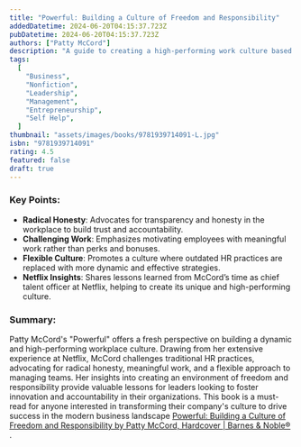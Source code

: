 ```yaml
---
title: "Powerful: Building a Culture of Freedom and Responsibility"
addedDatetime: 2024-06-20T04:15:37.723Z
pubDatetime: 2024-06-20T04:15:37.723Z
authors: ["Patty McCord"]
description: "A guide to creating a high-performing work culture based on freedom and responsibility, drawing from McCord's experience at Netflix."
tags:
  [
    "Business",
    "Nonfiction",
    "Leadership",
    "Management",
    "Entrepreneurship",
    "Self Help",
  ]
thumbnail: "assets/images/books/9781939714091-L.jpg"
isbn: "9781939714091"
rating: 4.5
featured: false
draft: true
---
```


### Key Points:

- **Radical Honesty**: Advocates for transparency and honesty in the workplace to build trust and accountability.
- **Challenging Work**: Emphasizes motivating employees with meaningful work rather than perks and bonuses.
- **Flexible Culture**: Promotes a culture where outdated HR practices are replaced with more dynamic and effective strategies.
- **Netflix Insights**: Shares lessons learned from McCord’s time as chief talent officer at Netflix, helping to create its unique and high-performing culture.

### Summary:

Patty McCord's "Powerful" offers a fresh perspective on building a dynamic and high-performing workplace culture. Drawing from her extensive experience at Netflix, McCord challenges traditional HR practices, advocating for radical honesty, meaningful work, and a flexible approach to managing teams. Her insights into creating an environment of freedom and responsibility provide valuable lessons for leaders looking to foster innovation and accountability in their organizations. This book is a must-read for anyone interested in transforming their company's culture to drive success in the modern business landscape [Powerful: Building a Culture of Freedom and Responsibility by Patty McCord, Hardcover | Barnes & Noble®](https://www.barnesandnoble.com/w/powerful-patty-mccord/1126990220) .
